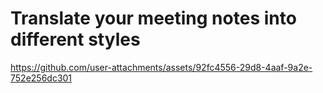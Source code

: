 # Translate your meeting notes into different styles


https://github.com/user-attachments/assets/92fc4556-29d8-4aaf-9a2e-752e256dc301



